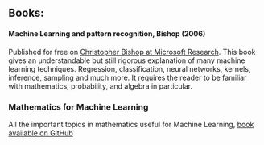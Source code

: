 ## Books:

#### Machine Learning and pattern recognition, Bishop (2006)
Published for free on [Christopher Bishop at Microsoft Research](https://www.microsoft.com/en-us/research/people/cmbishop/#!publications).
This book gives an understandable but still rigorous explanation of many machine learning techniques. Regression, classification, neural networks, kernels, inference, sampling and much more. It requires the reader to be familiar with mathematics, probability, and algebra in particular.

### Mathematics for Machine Learning
All the important topics in mathematics useful for Machine Learning, [book available on GitHub](https://mml-book.github.io/)
